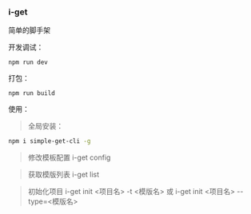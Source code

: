 ### i-get

简单的脚手架

开发调试：
```
npm run dev
```
打包：
```
npm run build
```

使用：
> 全局安装：
```bash
npm i simple-get-cli -g
```
> 修改模板配置 i-get config

> 获取模版列表 i-get list

> 初始化项目  i-get init <项目名> -t <模版名>  或  i-get init <项目名> --type=<模版名>
